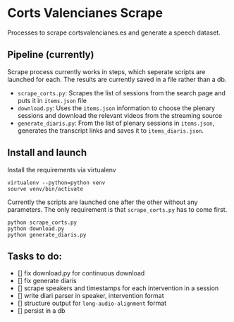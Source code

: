 # Corts Valencianes Scrape
Processes to scrape cortsvalencianes.es and generate a speech dataset.

## Pipeline (currently)

Scrape process currently works in steps, which seperate scripts are launched for each. The results are currently saved in a file rather than a db.


* `scrape_corts.py`: Scrapes the list of sessions from the search page and puts it in `items.json` file
* `download.py`: Uses the `items.json` information to choose the plenary sessions and download the relevant videos from the streaming source
* `generate_diaris.py`: From the list of plenary sessions in `items.json`, generates the transcript links and saves it to `items_diaris.json`.

## Install and launch

Install the requirements via virtualenv
```
virtualenv --python=python venv
sourve venv/bin/activate
```

Currently the scripts are launched one after the other without any parameters. The only requirement is that `scrape_corts.py` has to come first.
```
python scrape_corts.py
python download.py
python generate_diaris.py 
```

## Tasks to do:

* [] fix download.py for continuous download
* [] fix generate diaris
* [] scrape speakers and timestamps for each intervention in a session
* [] write diari parser in speaker, intervention format
* [] structure output for `long-audio-alignment` format
* [] persist in a db
